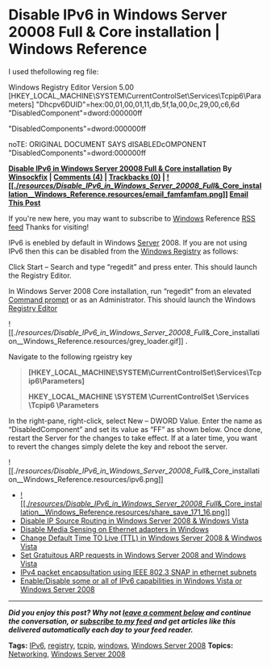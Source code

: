 # Disable IPv6 in Windows Server 20008 Full & Core installation | Windows Reference

I used thefollowing reg file:

Windows Registry Editor Version 5.00
\[HKEY\_LOCAL\_MACHINE\\SYSTEM\\CurrentControlSet\\Services\\Tcpip6\\Parameters\]
"Dhcpv6DUID"=hex:00,01,00,01,11,db,5f,1a,00,0c,29,00,c6,6d
"DisabledComponent"=dword:000000ff

"DisabledComponents"=dword:000000ff

noTE: ORIGINAL DOCUMENT SAYS dISABLEDcOMPONENT
"DisabledComponents"=dword:000000ff

[**Disable IPv6 in Windows Server 20008 Full & Core installation**](http://www.windowsreference.com/networking/disable-ipv6-in-windows-server-20008-full-core-installation)
**By [Winsockfix](http://www.windowsreference.com/author/winsockfix) | [Comments (4)](http://www.windowsreference.com/networking/disable-ipv6-in-windows-server-20008-full-core-installation/#comments) | [Trackbacks (0)](http://www.windowsreference.com/networking/disable-ipv6-in-windows-server-20008-full-core-installation/#trackbacks) | [![[./_resources/Disable_IPv6_in_Windows_Server_20008_Full_&_Core_installation__Windows_Reference.resources/email_famfamfam.png]]](http://www.windowsreference.com/networking/disable-ipv6-in-windows-server-20008-full-core-installation/emailpopup) [Email This Post](http://www.windowsreference.com/networking/disable-ipv6-in-windows-server-20008-full-core-installation/emailpopup)**

If you're new here, you may want to subscribe to [Windows](http://www.windowsreference.com/networking/disable-ipv6-in-windows-server-20008-full-core-installation/#) Reference [RSS feed](http://feeds.feedburner.com/WindowsReference) Thanks for visiting!

IPv6 is enebled by default in Windows [Server](http://www.windowsreference.com/networking/disable-ipv6-in-windows-server-20008-full-core-installation/#) 2008. If you are not using IPv6 then this can be disabled from the [Windows Registry](http://www.windowsreference.com/networking/disable-ipv6-in-windows-server-20008-full-core-installation/#) as follows:

Click Start – Search and type “regedit” and press enter. This should launch the Registry Editor.

In Windows Server 2008 Core installation, run “regedit” from an elevated [Command prompt](http://www.windowsreference.com/networking/disable-ipv6-in-windows-server-20008-full-core-installation/#) or as an Administrator. This should launch the Windows [Registry Editor](http://www.windowsreference.com/networking/disable-ipv6-in-windows-server-20008-full-core-installation/#)

![[./_resources/Disable_IPv6_in_Windows_Server_20008_Full_&_Core_installation__Windows_Reference.resources/grey_loader.gif]]
.

Navigate to the following rgeistry key

> **\[HKEY\_LOCAL\_MACHINE\\SYSTEM\\CurrentControlSet\\Services\\Tcpip6\\Parameters\]**
> 
> **HKEY\_LOCAL\_MACHINE
> \\SYSTEM
> \\CurrentControlSet
> \\Services
> \\Tcpip6
> \\Parameters**

In the right-pane, right-click, select New – DWORD Value. Enter the name as “DisabledComponent” and set its value as “FF” as shown below. Once done, restart the Server for the changes to take effect. If at a later time, you want to revert the changes simply delete the key and reboot the server.

![[./_resources/Disable_IPv6_in_Windows_Server_20008_Full_&_Core_installation__Windows_Reference.resources/ipv6.png]]

* [![[./_resources/Disable_IPv6_in_Windows_Server_20008_Full_&_Core_installation__Windows_Reference.resources/share_save_171_16.png]]](http://www.addtoany.com/share_save?linkurl=http%3A%2F%2Fwww.windowsreference.com%2Fnetworking%2Fdisable-ipv6-in-windows-server-20008-full-core-installation%2F&linkname=Disable%20IPv6%20in%20Windows%20Server%2020008%20Full%20%26%23038%3B%20Core%20installation)
* [Disable IP Source Routing in Windows Server 2008 & Windows Vista](http://www.windowsreference.com/networking/disable-ip-source-routing-in-windows-server-2008-windows-vista)
* [Disable Media Sensing on Ethernet adapters in Windows](http://www.windowsreference.com/networking/disable-media-sensing-on-ethernet-adapters-in-windows)
* [Change Default Time TO Live (TTL) in Windows Server 2008 & Windwos Vista](http://www.windowsreference.com/networking/change-default-time-to-live-ttl-in-windows-server-2008-windwos-vista)
* [Set Gratuitous ARP requests in Windows Server 2008 and Windows Vista](http://www.windowsreference.com/networking/set-gratuitous-arp-requests-in-windows-server-2008-and-windows-vista)
* [IPv4 packet encapsultation using IEEE 802.3 SNAP in ethernet subnets](http://www.windowsreference.com/networking/ipv4-packet-encapsultation-using-ieee-8023-snap-in-ethernet-subnets)
* [Enable/Disable some or all of IPv6 capabilities in Windows Vista or Windows Server 2008](http://www.windowsreference.com/networking/enabledisable-some-or-all-of-ipv6-capabilities-in-windows-vista-or-windows-server-2008)

* * *

**_Did you enjoy this post? Why not [leave a comment below](http://www.windowsreference.com/networking/disable-ipv6-in-windows-server-20008-full-core-installation/#comments) and continue the conversation, or [subscribe to my feed](http://www.windowsreference.com/feed) and get articles like this delivered automatically each day to your feed reader._**

**Tags:** [IPv6](http://www.windowsreference.com/tag/ipv6), [registry](http://www.windowsreference.com/tag/registry), [tcpip](http://www.windowsreference.com/tag/tcpip), [windows](http://www.windowsreference.com/tag/windows), [Windows Server 2008](http://www.windowsreference.com/tag/windows-server-2008)
**Topics:** [Networking](http://www.windowsreference.com/category/networking), [Windows Server 2008](http://www.windowsreference.com/category/windows-server-2008)
